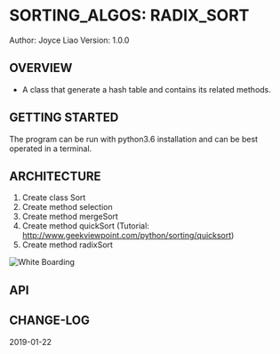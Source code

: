 # SORTING_ALGOS: RADIX_SORT


Author: Joyce Liao
Version: 1.0.0



## OVERVIEW
- A class that generate a hash table and contains its related methods.


## GETTING STARTED
The program can be run with python3.6 installation and can be best operated in a terminal.



## ARCHITECTURE
1. Create class Sort
2. Create method selection
3. Create method mergeSort
4. Create method quickSort (Tutorial: http://www.geekviewpoint.com/python/sorting/quicksort)
5. Create method radixSort



![White Boarding]()

## API



## CHANGE-LOG



2019-01-22
